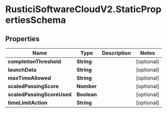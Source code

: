 # RusticiSoftwareCloudV2.StaticPropertiesSchema

## Properties
Name | Type | Description | Notes
------------ | ------------- | ------------- | -------------
**completionThreshold** | **String** |  | [optional] 
**launchData** | **String** |  | [optional] 
**maxTimeAllowed** | **String** |  | [optional] 
**scaledPassingScore** | **Number** |  | [optional] 
**scaledPassingScoreUsed** | **Boolean** |  | [optional] 
**timeLimitAction** | **String** |  | [optional] 


